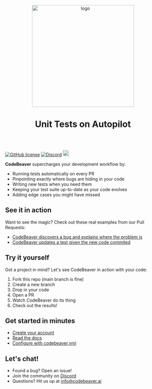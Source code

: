  <div align="center">
 <picture>
  <source media="(prefers-color-scheme: dark)" srcset="https://www.codebeaver.ai/logo_complete_inverted.png" width="330">
  <source media="(prefers-color-scheme: light)" srcset="https://www.codebeaver.ai/logo_complete_color.png" width="330">
  <img src="https://www.codebeaver.ai/logo_complete_color.png" alt="logo" width="330">

</picture>
<h1 align="center">Unit Tests on Autopilot</h1>
</div>
<br/><br/>

[![GitHub license](https://img.shields.io/badge/License-MIT-orange.svg)](https://github.com/codebeaver-ai/codebeaver-ai/blob/main/LICENSE)
[![Discord](https://badgen.net/badge/icon/discord?icon=discord&label&color=purple)](https://discord.gg/4QMwWdsMGt)
<a href="https://github.com/codebeaver-ai/codebeaver-ai/commits/main">
<img alt="GitHub" src="https://img.shields.io/github/last-commit/codebeaver-ai/codebeaver-ai/main?style=for-the-badge" height="20">
</a><br>

**CodeBeaver** supercharges your development workflow by:

- Running tests automatically on every PR
- Pinpointing exactly where bugs are hiding in your code
- Writing new tests when you need them
- Keeping your test suite up-to-date as your code evolves
- Adding edge cases you might have missed

## See it in action

Want to see the magic? Check out these real examples from our Pull Requests:

- [CodeBeaver discovers a bug and explains where the problem is](https://github.com/codebeaver-ai/codebeaver-ai/pull/8)
- [CodeBeaver updates a test given the new code commited](https://github.com/codebeaver-ai/codebeaver-ai/pull/12)

## Try it yourself

Got a project in mind? Let's see CodeBeaver in action with your code:

1. Fork this repo (main branch is fine)
2. Create a new branch
3. Drop in your code
4. Open a PR
5. Watch CodeBeaver do its thing
6. Check out the results!

## Get started in minutes

- [Create your account](https://www.codebeaver.ai/login)
- [Read the docs](https://docs.codebeaver.ai/getting-started/quickstart)
- [Configure with codebeaver.yml](https://docs.codebeaver.ai/configuration)

## Let's chat!

- Found a bug? Open an issue!
- Join the community on [Discord](https://discord.gg/4QMwWdsMGt)
- Questions? Hit us up at [info@codebeaver.ai](mailto:info@codebeaver.ai)
